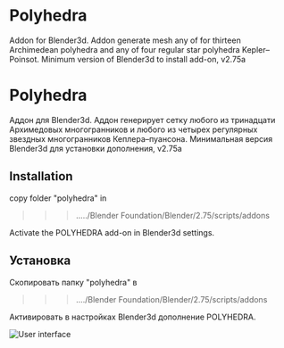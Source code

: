 # Polyhedra
Addon for Blender3d. Addon generate mesh any of for thirteen Archimedean polyhedra and any of four regular star polyhedra Kepler–Poinsot.
Minimum version of Blender3d to install add-on, v2.75a

# Polyhedra
Аддон для Blender3d. Аддон генерирует сетку любого из тринадцати Архимедовых многогранников и любого из четырех
регулярных звездных многогранников Кеплера–пуансона.
Минимальная версия Blender3d для установки дополнения, v2.75a

## Installation

copy folder "polyhedra" in

>>>...../Blender Foundation/Blender/2.75/scripts/addons

Activate the POLYHEDRA add-on in Blender3d settings.

## Установка

Скопировать папку "polyhedra" в
>>>..../Blender Foundation/Blender/2.75/scripts/addons

Активировать в настройках Blender3d дополнение POLYHEDRA.

![User interface](https://github.com/alexeylarionov/Polyhedra/blob/master/polyhedra/images/User%20Interface.JPG)
